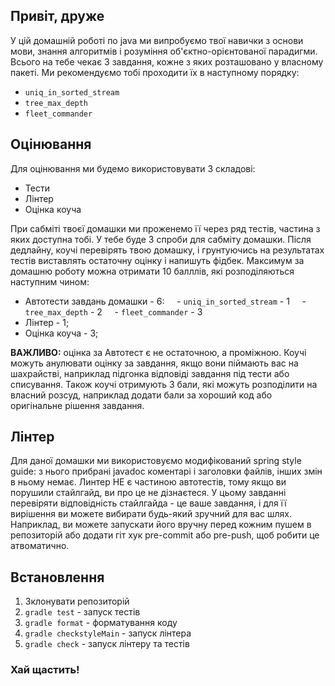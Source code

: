 ## Привіт, друже

У цій домашній роботі по java ми випробуємо твої навички з основи мови, знання алгоритмів і розуміння об'єктно-орієнтованої парадигми.
Всього на тебе чекає 3 завдання, кожне з яких розташовано у власному пакеті. Ми рекомендуємо тобі проходити їх в наступному порядку:
- `uniq_in_sorted_stream`
- `tree_max_depth`
- `fleet_commander`

## Оцінювання

Для оцінювання ми будемо використовувати 3 складові:

- Тести
- Лінтер
- Оцінка коуча

При сабміті твоєї домашки ми проженемо її через ряд тестів, частина з яких доступна тобі. У тебе буде 3 спроби для сабміту домашки.
Після дедлайну, коучі перевірять твою домашку, і грунтуючись на результатах тестів виставлять остаточну оцінку і напишуть фідбек.
Максимум за домашню роботу можна отримати 10 балллів, які розподіляються наступним чином:

- Автотести завдань домашки - 6:
    - `uniq_in_sorted_stream` - 1
    - `tree_max_depth` - 2
    - `fleet_commander` - 3
- Лінтер - 1;
- Оцінка коуча - 3;

**ВАЖЛИВО:** оцінка за Автотест є не остаточною, а проміжною. Коучі можуть анулювати оцінку за завдання,
якщо вони піймають вас на шахрайстві, наприклад підгонка відповіді завдання під тести або списування. Також коучі отримують 3 бали,
які можуть розподілити на власний розсуд, наприклад додати бали за хороший код або оригінальне рішення завдання.

## Лінтер

Для даної домашки ми використовуємо модифікований spring style guide: з нього прибрані javadoc коментарі і заголовки файлів,
інших змін в ньому немає. Линтер НЕ є частиною автотестів, тому якщо ви порушили стайлгайд, ви про це не дізнаєтеся.
У цьому завданні перевіряти відповідність стайлгайда - це ваше завдання, і для її вирішення ви можете вибирати будь-який зручний для вас шлях.
Наприклад, ви можете запускати його вручну перед кожним пушем в репозиторій або додати гіт хук pre-commit або pre-push,
щоб робити це атвоматично.

## Встановлення

1. Зклонувати репозиторій
2. `gradle test` - запуск тестів
3. `gradle format` - форматування коду
4. `gradle checkstyleMain` - запуск лінтера
5. `gradle check` - запуск лінтеру та тестів

### Хай щастить!
